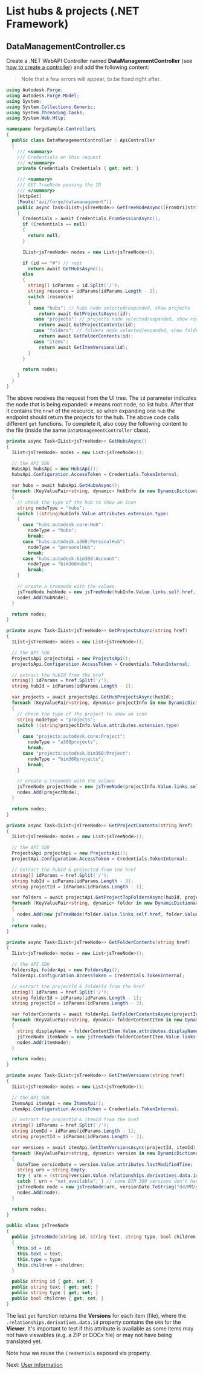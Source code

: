 # List hubs & projects (.NET Framework)

## DataManagementController.cs

Create a .NET WebAPI Controller named **DataManagementController** (see [how to create a controller](environment/setup/net_controller)) and add the following content:

> Note that a few errors will appear, to be fixed right after.

```csharp
using Autodesk.Forge;
using Autodesk.Forge.Model;
using System;
using System.Collections.Generic;
using System.Threading.Tasks;
using System.Web.Http;

namespace forgeSample.Controllers
{
  public class DataManagementController : ApiController
  {
    /// <summary>
    /// Credentials on this request
    /// </summary>
    private Credentials Credentials { get; set; }

    /// <summary>
    /// GET TreeNode passing the ID
    /// </summary>
    [HttpGet]
    [Route("api/forge/datamanagement")]
    public async Task<IList<jsTreeNode>> GetTreeNodeAsync([FromUri]string id)
    {
      Credentials = await Credentials.FromSessionAsync();
      if (Credentials == null)
      {
        return null;
      }

      IList<jsTreeNode> nodes = new List<jsTreeNode>();

      if (id == "#") // root
        return await GetHubsAsync();
      else
      {
        string[] idParams = id.Split('/');
        string resource = idParams[idParams.Length - 2];
        switch (resource)
        {
          case "hubs": // hubs node selected/expanded, show projects
            return await GetProjectsAsync(id);
          case "projects": // projects node selected/expanded, show root folder contents
            return await GetProjectContents(id);
          case "folders": // folders node selected/expanded, show folder contents
            return await GetFolderContents(id);
          case "items":
            return await GetItemVersions(id);
        }
      }

      return nodes;
    }
  }
}
```

The above receives the request from the UI tree. The `id` parameter indicates the node that is being expanded: `#` means root node, so list hubs. After that it contains the `href` of the resource, so when expanding one `hub` the endpoint should return the projects for the hub. The above code calls different `get` functions. To complete it, also copy the following content to the file (inside the same `DataManagementController` class).

```csharp
private async Task<IList<jsTreeNode>> GetHubsAsync()
{
  IList<jsTreeNode> nodes = new List<jsTreeNode>();

  // the API SDK
  HubsApi hubsApi = new HubsApi();
  hubsApi.Configuration.AccessToken = Credentials.TokenInternal;

  var hubs = await hubsApi.GetHubsAsync();
  foreach (KeyValuePair<string, dynamic> hubInfo in new DynamicDictionaryItems(hubs.data))
  {
    // check the type of the hub to show an icon
    string nodeType = "hubs";
    switch ((string)hubInfo.Value.attributes.extension.type)
    {
      case "hubs:autodesk.core:Hub":
        nodeType = "hubs";
        break;
      case "hubs:autodesk.a360:PersonalHub":
        nodeType = "personalHub";
        break;
      case "hubs:autodesk.bim360:Account":
        nodeType = "bim360Hubs";
        break;
    }

    // create a treenode with the values
    jsTreeNode hubNode = new jsTreeNode(hubInfo.Value.links.self.href, hubInfo.Value.attributes.name, nodeType, true);
    nodes.Add(hubNode);
  }

  return nodes;
}

private async Task<IList<jsTreeNode>> GetProjectsAsync(string href)
{
  IList<jsTreeNode> nodes = new List<jsTreeNode>();

  // the API SDK
  ProjectsApi projectsApi = new ProjectsApi();
  projectsApi.Configuration.AccessToken = Credentials.TokenInternal;

  // extract the hubId from the href
  string[] idParams = href.Split('/');
  string hubId = idParams[idParams.Length - 1];

  var projects = await projectsApi.GetHubProjectsAsync(hubId);
  foreach (KeyValuePair<string, dynamic> projectInfo in new DynamicDictionaryItems(projects.data))
  {
    // check the type of the project to show an icon
    string nodeType = "projects";
    switch ((string)projectInfo.Value.attributes.extension.type)
    {
      case "projects:autodesk.core:Project":
        nodeType = "a360projects";
        break;
      case "projects:autodesk.bim360:Project":
        nodeType = "bim360projects";
        break;
    }

    // create a treenode with the values
    jsTreeNode projectNode = new jsTreeNode(projectInfo.Value.links.self.href, projectInfo.Value.attributes.name, nodeType, true);
    nodes.Add(projectNode);
  }

  return nodes;
}

private async Task<IList<jsTreeNode>> GetProjectContents(string href)
{
  IList<jsTreeNode> nodes = new List<jsTreeNode>();

  // the API SDK
  ProjectsApi projectApi = new ProjectsApi();
  projectApi.Configuration.AccessToken = Credentials.TokenInternal;

  // extract the hubId & projectId from the href
  string[] idParams = href.Split('/');
  string hubId = idParams[idParams.Length - 3];
  string projectId = idParams[idParams.Length - 1];

  var folders = await projectApi.GetProjectTopFoldersAsync(hubId, projectId);
  foreach (KeyValuePair<string, dynamic> folder in new DynamicDictionaryItems(folders.data))
  {
    nodes.Add(new jsTreeNode(folder.Value.links.self.href, folder.Value.attributes.displayName, "folders", true));
  }
  return nodes;
}

private async Task<IList<jsTreeNode>> GetFolderContents(string href)
{
  IList<jsTreeNode> nodes = new List<jsTreeNode>();

  // the API SDK
  FoldersApi folderApi = new FoldersApi();
  folderApi.Configuration.AccessToken = Credentials.TokenInternal;

  // extract the projectId & folderId from the href
  string[] idParams = href.Split('/');
  string folderId = idParams[idParams.Length - 1];
  string projectId = idParams[idParams.Length - 3];

  var folderContents = await folderApi.GetFolderContentsAsync(projectId, folderId);
  foreach (KeyValuePair<string, dynamic> folderContentItem in new DynamicDictionaryItems(folderContents.data))
  {
    string displayName = folderContentItem.Value.attributes.displayName;
    jsTreeNode itemNode = new jsTreeNode(folderContentItem.Value.links.self.href, displayName, (string)folderContentItem.Value.type, true);
    nodes.Add(itemNode);
  }

  return nodes;
}

private async Task<IList<jsTreeNode>> GetItemVersions(string href)
{
  IList<jsTreeNode> nodes = new List<jsTreeNode>();

  // the API SDK
  ItemsApi itemApi = new ItemsApi();
  itemApi.Configuration.AccessToken = Credentials.TokenInternal;

  // extract the projectId & itemId from the href
  string[] idParams = href.Split('/');
  string itemId = idParams[idParams.Length - 1];
  string projectId = idParams[idParams.Length - 3];

  var versions = await itemApi.GetItemVersionsAsync(projectId, itemId);
  foreach (KeyValuePair<string, dynamic> version in new DynamicDictionaryItems(versions.data))
  {
    DateTime versionDate = version.Value.attributes.lastModifiedTime;
    string urn = string.Empty;
    try { urn = (string)version.Value.relationships.derivatives.data.id; }
    catch { urn = "not_available"; } // some BIM 360 versions don't have viewable
    jsTreeNode node = new jsTreeNode(urn, versionDate.ToString("dd/MM/yy HH:mm:ss"), "versions", false);
    nodes.Add(node);
  }

  return nodes;
}

public class jsTreeNode
{
  public jsTreeNode(string id, string text, string type, bool children)
  {
    this.id = id;
    this.text = text;
    this.type = type;
    this.children = children;
  }

  public string id { get; set; }
  public string text { get; set; }
  public string type { get; set; }
  public bool children { get; set; }
}
```

The last `get` function returns the **Versions** for each item (file), where the `.relationships.derivatives.data.id` property contains the `URN` for the **Viewer**. It's important to test if this attribute is available as some items may not have viewables (e.g. a ZIP or DOCx file) or may not have being translated yet.

Note how we reuse the `Credentials` exposed via property.

Next: [User information](oauth/user/readme)